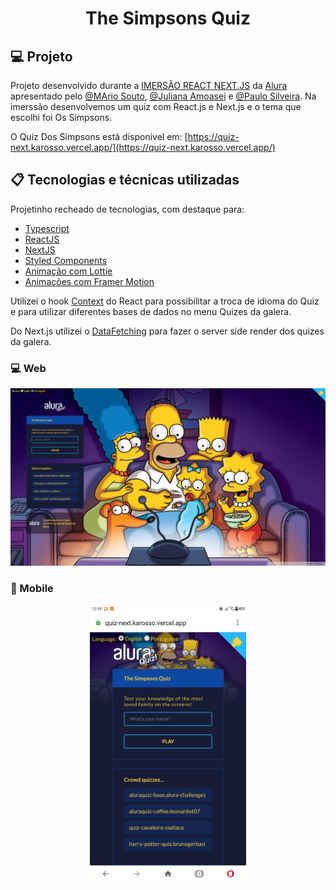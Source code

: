 <h1 align="center">
    The Simpsons Quiz
</h1>

## 💻 Projeto

Projeto desenvolvido durante a [IMERSÃO REACT NEXT.JS](https://www.alura.com.br/imersao-react-next-js) da [Alura](https://www.alura.com.br/) apresentado pelo [@MArio Souto](https://github.com/omariosouto), [@Juliana Amoasei](https://github.com/JulianaAmoasei) e [@Paulo Silveira](https://github.com/peas). Na imerssão desenvolvemos um quiz com React.js e Next.js e o tema que escolhi foi Os Simpsons.

O Quiz Dos Simpsons está disponivel em: [https://quiz-next.karosso.vercel.app/](https://quiz-next.karosso.vercel.app/)


## 📋 Tecnologias e técnicas utilizadas

Projetinho recheado de tecnologias, com destaque para:

- [Typescript](https://github.com/microsoft/TypeScript)
- [ReactJS](https://pt-br.reactjs.org/)
- [NextJS](https://nextjs.org/)
- [Styled Components](https://styled-components.com/)
- [Animação com Lottie](https://lottiefiles.com/featured)
- [Animações com Framer Motion](https://www.framer.com/motion/)

Utilizei o hook [Context](https://pt-br.reactjs.org/docs/context.html) do React para possibilitar a troca de idioma do Quiz e para utilizar diferentes bases de dados no menu Quizes da galera.

Do Next.js utilizei o [DataFetching](https://nextjs.org/docs/basic-features/data-fetching) para fazer o server side render dos quizes da galera.


### 💻 Web 

<p align="center">
  <img alt="Web" title="Web" src="public/web.png" >
</p>

### 📱 Mobile 
<p align="center">
  <img alt="Mobile" title="Mobile" src="public/mobile.jpg" width="250px">
</p>


